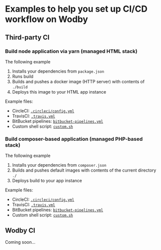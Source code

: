 # Examples to help you set up CI/CD workflow on Wodby 

## Third-party CI

### Build node application via yarn (managed HTML stack)

The following example
1. Installs your dependencies from `package.json`
2. Runs build
3. Builds and pushes a docker image (HTTP server) with contents of `./build`
4. Deploys this image to your HTML app instance

Example files:

* CircleCI: [`.circleci/config.yml`](html/circleci.yml)
* TravisCI: [`.travis.yml`](html/travis.yml)
* BitBucket pipelines: [`bitbucket-pipelines.yml`](html/bitbucket.yml)
* Custom shell script: [`custom.sh`](html/custom.sh)

### Build composer-based application (managed PHP-based stack)

The following example
1. Installs your dependencies from `composer.json`
2. Builds and pushes default images with contents of the current directory `./`
3. Deploys build to your app instance

Example files:

* CircleCI: [`.circleci/config.yml`](php/circleci.yml)
* TravisCI: [`.travis.yml`](php/travis.yml)
* BitBucket pipelines: [`bitbucket-pipelines.yml`](php/bitbucket.yml)
* Custom shell script: [`custom.sh`](php/custom.sh)

## Wodby CI 

Coming soon...